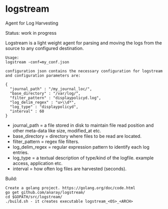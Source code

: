# logstream 
Agent for Log Harvesting 

Status: work in progress

Logstream is a light weight agent for parsing and moving the logs from the source to any configured destination. 

```
Usage:
logstream -conf=my_conf.json

configuration json contains the necessary configuration for logstream and configuration parameters are:

{
  "journal_path" : "/my_journal_loc/",
  "base_directory" : "/var/log/",
  "filter_pattern" : "displaypolicyd.log",
  "log_delim_regex" : "u>\\d*",
  "log_type" : "displaypolicyd",
  "interval" : 60
}
```

* journal_path = a file stored in disk to maintain file read position and other meta-data like size, modified_at etc.
* base_directory = directory where files to be read are located.
* filter_pattern = regex file filters.
* log_delim_regex = regular expression pattern to identify each log entries.
* log_type = a textual description of type/kind of the logfile. example access, application etc.
* interval = how often log files are harvested (seconds).

Build:
```
Create a golang project. https://golang.org/doc/code.html
go get github.com/anaray/logstream/
cd $GOPATH/src/logstream/
./build.sh - it creates executable logstream_<OS>_<ARCH>
```
